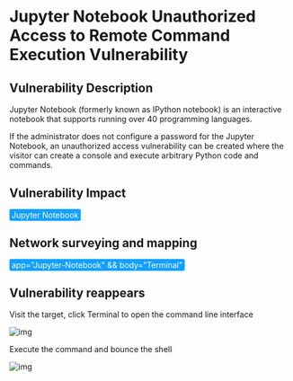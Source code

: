 # Jupyter Notebook Unauthorized Access to Remote Command Execution Vulnerability

## Vulnerability Description

Jupyter Notebook (formerly known as IPython notebook) is an interactive notebook that supports running over 40 programming languages.

If the administrator does not configure a password for the Jupyter Notebook, an unauthorized access vulnerability can be created where the visitor can create a console and execute arbitrary Python code and commands.

## Vulnerability Impact

<span style="background-color:rgb(18, 160, 255); padding: 2px 4px; border-radius: 3px; color: white;">Jupyter Notebook</span>

## Network surveying and mapping

<span style="background-color:rgb(18, 160, 255); padding: 2px 4px; border-radius: 3px; color: white;">app="Jupyter-Notebook" && body="Terminal"</span>

## Vulnerability reappears

Visit the target, click Terminal to open the command line interface



![img](https://raw.githubusercontent.com/PeiQi0/PeiQi-WIKI-Book/refs/heads/main/docs/.vuepress/../.vuepress/public/img/ju-1.png)



Execute the command and bounce the shell



![img](https://raw.githubusercontent.com/PeiQi0/PeiQi-WIKI-Book/refs/heads/main/docs/.vuepress/../.vuepress/public/img/ju-2.png)